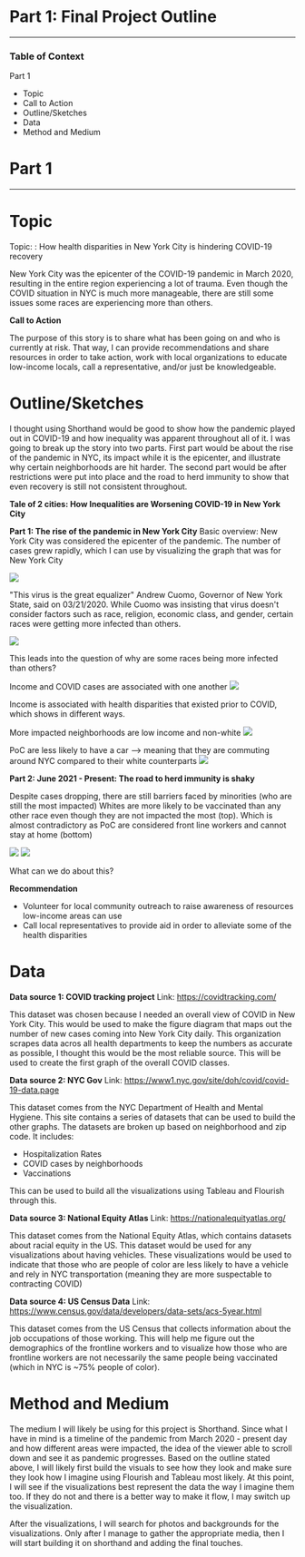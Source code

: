 # Part 1: Final Project Outline

---
### Table of Context

Part 1
* Topic
* Call to Action
* Outline/Sketches
* Data
* Method and Medium


# Part 1
---
 
# **Topic**

Topic: : How health disparities in New York City is hindering COVID-19 recovery

New York City was the epicenter of the COVID-19 pandemic in March 2020, resulting in the entire region experiencing a lot of trauma. Even though the COVID situation in NYC is much more manageable, there are still some issues some races are experiencing more than others. 

**Call to Action**

The purpose of this story is to share what has been going on and who is currently at risk. That way, I can provide recommendations and share resources in order to take action, work with local organizations to educate low-income locals, call a representative, and/or just be knowledgeable. 

# Outline/Sketches
I thought using Shorthand would be good to show how the pandemic played out in COVID-19 and how inequality was apparent throughout all of it. I was going to break up the story into two parts. First part would be about the rise of the pandemic in NYC, its impact while it is the epicenter, and illustrate why certain neighborhoods are hit harder. The second part would be after restrictions were put into place and the road to herd immunity to show that even recovery is still not consistent throughout. 

**Tale of 2 cities: How Inequalities are Worsening COVID-19 in New York City**

**Part 1: The rise of the pandemic in New York City** 
Basic overview: New York City was considered the epicenter of the pandemic. The number of cases grew rapidly, which I can use by visualizing the graph that was for New York City

![](images/dailyCovidCases.jpg)

"This virus is the great equalizer" Andrew Cuomo, Governor of New York State, said on 03/21/2020. While Cuomo was insisting that virus doesn't consider factors such as race, religion, economic class, and gender, certain races were getting more infected than others. 

![](images/CovidRace.jpg)

This leads into the question of why are some races being more infected than others? 

Income and COVID cases are associated with one another
![](images/HeatMap.jpg)

Income is associated with health disparities that existed prior to COVID, which shows in different ways.

More impacted neighborhoods are low income and non-white
![](images/CovidNeighborhood.jpg)

PoC are less likely to have a car --> meaning that they are commuting around NYC compared to their white counterparts 
![](images/PocVehicle.jpg)

**Part 2: June 2021 - Present: The road to herd immunity is shaky** 

Despite cases dropping, there are still barriers faced by minorities (who are still the most impacted) Whites are more likely to be vaccinated than any other race even though they are not impacted the most (top). Which is almost contradictory as PoC are considered front line workers and cannot stay at home (bottom)

![](images/FrontlineWorker.jpg)
![](images/PocVaccine.jpg)

What can we do about this? 

**Recommendation** 

- Volunteer for local community outreach to raise awareness of resources low-income areas can use
- Call local representatives to provide aid in order to alleviate some of the health disparities 


# Data

**Data source 1: COVID tracking project**
Link: https://covidtracking.com/

This dataset was chosen because I needed an overall view of COVID in New York City. This would be used to make the figure diagram that maps out the number of new cases coming into New York City daily. This organization scrapes data acros all health departments to keep the numbers as accurate as possible, I thought this would be the most reliable source. This will be used to create the first graph of the overall COVID classes.

**Data source 2: NYC Gov**
Link: https://www1.nyc.gov/site/doh/covid/covid-19-data.page

This dataset comes from the NYC Department of Health and Mental Hygiene. This site contains a series of datasets that can be used to build the other graphs. The datasets are broken up based on neighborhood and zip code. It includes:

- Hospitalization Rates
- COVID cases by neighborhoods
- Vaccinations 

This can be used to build all the visualizations using Tableau and Flourish through this. 

**Data source 3: National Equity Atlas**
Link: https://nationalequityatlas.org/

This dataset comes from the National Equity Atlas, which contains datasets about racial equity in the US. This dataset would be used for any visualizations about having vehicles. These visualizations would be used to indicate that those who are people of color are less likely to have a vehicle and rely in NYC transportation (meaning they are more suspectable to contracting COVID)

**Data source 4: US Census Data**
Link: https://www.census.gov/data/developers/data-sets/acs-5year.html

This dataset comes from the US Census that collects information about the job occupations of those working. This will help me figure out the demographics of the frontline workers and to visualize how those who are frontline workers are not necessarily the same people being vaccinated (which in NYC is ~75% people of color).


# Method and Medium

The medium I will likely be using for this project is Shorthand. Since what I have in mind is a timeline of the pandemic from March 2020 - present day and how different areas were impacted, the idea of the viewer able to scroll down and see it as pandemic progresses. Based on the outline stated above, I will likely first build the visuals to see how they look and make sure they look how I imagine using Flourish and Tableau most likely. At this point, I will see if the visualizations best represent the data the way I imagine them too. If they do not and there is a better way to make it flow, I may switch up the visualization. 

After the visualizations, I will search for photos and backgrounds for the visualizations. Only after I manage to gather the appropriate media, then I will start building it on shorthand and adding the final touches.

